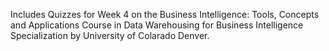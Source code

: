 Includes Quizzes for Week 4 on the Business Intelligence: Tools, Concepts and Applications Course in Data Warehousing for Business Intelligence Specialization by University of Colarado Denver.